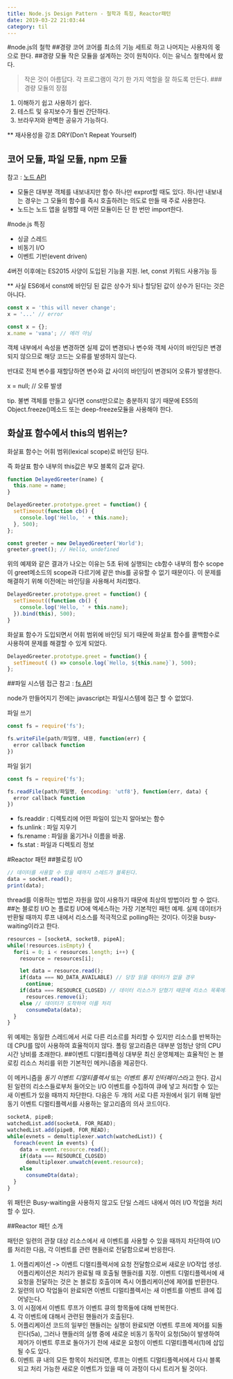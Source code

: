 ```yaml
---
title: Node.js Design Pattern - 철학과 특징, Reactor패턴
date: 2019-03-22 21:03:44
category: til
---
```


#node.js의 철학
##경량 코어
코어를 최소의 기능 세트로 하고 나머지는 사용자의 몫으로 한다.
##경량 모듈
작은 모듈을 설계하는 것이 원칙이다. 이는 유닉스 철학에서 왔다.
> 작은 것이 아름답다.
> 각 프로그램이 각기 한 가지 역할을 잘 하도록 만든다.
###경량 모듈의 장점
1. 이해하기 쉽고 사용하기 쉽다.
2. 테스트 및 유지보수가 훨씬 간단하다.
3. 브라우저와 완벽한 공유가 가능하다.

** 재사용성을 강조 DRY(Don't Repeat Yourself)

## 코어 모듈, 파일 모듈, npm 모듈
참고 : [노드 API](https://nodejs.org/api/)
* 모듈은 대부분 객체를 내보내지만 함수 하나만 exprot할 때도 있다. 하나만 내보내는 경우는 그 모듈의 함수를 즉시 호출하려는 의도로 만들 때 주로 사용한다.
* 노드는 노드 앱을 실행할 때 어떤 모듈이든 단 한 번만 import한다.

#node.js 특징
- 싱글 스레드
- 비동기 I/O
- 이벤트 기반(event driven)

4버전 이후에는 ES2015 사양이 도입된 기능을 지원.
let, const 키워드 사용가능 등

** 사실 ES6에서 const에 바인딩 된 값은 상수가 되나 할당된 값이 상수가 된다는 것은 아니다.
```javascript
const x = 'this will never change';
x = '...' // error

const x = {};
x.name = 'vana'; // 에러 아님
```
객체 내부에서 속성을 변경하면 실제 값이 변경되나 변수와 객체 사이의 바인딩은 변경되지 않으므로 해당 코드는 오류를 발생하지 않는다.

반대로 전체 변수를 재할당하면 변수와 값 사이의 바인딩이 변경되어 오류가 발생한다.

x = null; // 오류 발생

tip. 불변 객체를 만들고 싶다면 const만으로는 충분하지 않기 때문에 ES5의 Object.freeze()메소드 또는 deep-freeze모듈을 사용해야 한다.

## 화살표 함수에서 this의 범위는?
화살표 함수는 어휘 범위(lexical scope)로 바인딩 된다.

즉 화살표 함수 내부의 this값은 부모 블록의 값과 같다.

```javascript
function DelayedGreeter(name) {
  this.name = name;
}

DelayedGreeter.prototype.greet = function() {
  setTimeout(function cb() {
    console.log('Hello, ' + this.name);
  }, 500);
};

const greeter = new DelayedGreeter('World');
greeter.greet(); // Hello, undefined
```
위의 예제와 같은 결과가 나오는 이유는 5초 뒤에 실행되는 cb함수 내부의 함수 scope이 greet메소드의 scope과 다르기에 같은 this를 공유할 수 없기 때문이다. 이 문제를 해결하기 위해 이전에는 바인딩을 사용해서 처리했다.

```javascript
DelayedGreeter.prototype.greet = function() {
  setTimeout((function cb() {
    console.log('Hello, ' + this.name);
  }).bind(this), 500);
}
```
화살표 함수가 도입되면서 어휘 범위에 바인딩 되기 때문에 화살표 함수를 콜백함수로 사용하여 문제를 해결할 수 있게 되었다.
```javascript
DelayedGreeter.prototype.greet = function() {
  setTimeout( () => console.log(`Hello, ${this.name}`), 500);
};
```
##파일 시스템 접근
참고 : [fs API](https://nodejs.org/api/fs.html)

node가 만들어지기 전에는 javascript는 파일시스템에 접근 할 수 없었다.

파일 쓰기
```javascript
const fs = require('fs');

fs.writeFile(path/파일명, 내용, function(err) {
  error callback function
})

```
파일 읽기
```javascript
const fs = require('fs');

fs.readFile(path/파일명, {encoding: 'utf8'}, function(err, data) {
  error callback function
})
```
- fs.readdir : 디렉토리에 어떤 파일이 있는지 알아보는 함수
- fs.unlink : 파일 지우기
- fs.rename : 파일을 옮기거나 이름을 바꿈.
- fs.stat : 파일과 디렉토리 정보

#Reactor 패턴
##블로킹 I/O
```javascript
// 데이터를 사용할 수 있을 때까지 스레드가 블록된다.
data = socket.read();
print(data);
```
thread를 이용하는 방법은 자원을 많이 사용하기 때문에 최상의 방법이라 할 수 없다.
##논 블로킹 I/O
논 플로킹 I/O에 엑세스하는 가장 기본적인 패턴 예제.
실제 데이터가 반환될 때까지 루프 내에서 리소스를 적극적으로 polling하는 것이다.
이것을 busy-waiting이라고 한다.
```javascript
resources = [socketA, socketB, pipeA];
while(!resources.isEmpty) {
  for(i = 0; i < resources.length; i++) {
    resource = resources[i];

    let data = resource.read();
    if(data === NO_DATA_AVAILABLE) // 당장 읽을 데이터가 없을 경우
      continue;
    if(data === RESOURCE_CLOSED) // 데이터 리소스가 닫혔기 때문에 리소스 목록에서 제거
      resources.remove(i);
    else // 데이터가 도착하여 이를 처리
      consumeData(data);
  }
}
```
위 예제는 동일한 스레드에서 서로 다른 리소르를 처리할 수 있지만 리소스를 반복하는데 CPU를 많이 사용하여 효율적이지 않다.
폴링 알고리즘은 대부분 엄청난 양의 CPU 시간 낭비를 초래한다.
##이벤트 디멀티플렉싱
대부문 최신 운영체제는 효율적인 논 블로킹 리소스 처리를 위한 기본적인 메커니즘을 제공한다.

이 메커니즘을 *동기 이벤트 디멀티플렉서* 또는 *이벤트 통지 인터페이스*라고 한다.
감시된 일련의 리소스들로부처 들어오는 I/O 이벤트를 수집하여 큐에 넣고 처리할 수 있는 새 이벤트가 있을 때까지 차단한다.
다음은 두 개의 서로 다른 자원에서 읽기 위해 일반 동기 이벤트 디멀티플렉서를 사용하는 알고리즘의 의사 코드이다.
```javascript
socketA, pipeB;
watchedList.add(socketA, FOR_READ);
watchedList.add(pipeB, FOR_READ);
while(evnets = demultiplexer.watch(watchedList)) {
  foreach(event in events) {
    data = event.resource.read();
    if(data === RESOURCE_CLOSED)
      demultiplexer.unwatch(event.resource);
    else
      consumeDta(data);
  }
}
```
위 패턴은 Busy-waiting을 사용하지 않고도 단일 스레드 내에서 여러 I/O 작업을 처리할 수 있다.

##Reactor 패턴 소개
<!-- ![](/reactor.png) -->
패턴은 일련의 관찰 대상 리소스에서 새 이벤트를 사용할 수 있을 때까지 차단하여 I/O를 처리한 다음, 각 이벤트를 관련 핸들러로 전달함으로써 반응한다.
1. 어플리케이션 -> 이벤트 디멀티플렉서에 요청 전달함으로써 새로운 I/O작업 생성. 어플리케이션은 처리가 완료될 때 호출될 핸들러를 지정. 이벤트 디멀티플렉서에 새 요청을 전달하는 것은 논 블로킹 호출이며 즉시 어플리케이션에 제어를 반환한다.
2. 일련의 I/O 작업들이 완료되면 이벤트 디멀티플렉서는 새 이벤트를 이벤트 큐에 집어넣는다.
3. 이 시점에서 이벤트 루프가 이벤트 큐의 항목들에 대해 반복한다.
4. 각 이벤트에 대해서 관련된 핸들러가 호출된다.
5. 어플리케이션 코드의 일부인 핸들러는 실행이 완료되면 이벤트 루프에 제어를 되돌린다(5a), 그러나 핸들러의 실행 중에 새로운 비동기 동작이 요청(5b)이 발생하여 제어가 이벤트 루프로 돌아가기 전에 새로운 요청이 이벤트 디멀티플렉서(1)에 삽입될 수도 있다.
6. 이벤트 큐 내의 모든 항목이 처리되면, 루프는 이벤트 디멀티플렉서에서 다시 블록되고 처리 가능한 새로운 이벤트가 있을 때 이 과정이 다시 트리거 될 것이다.